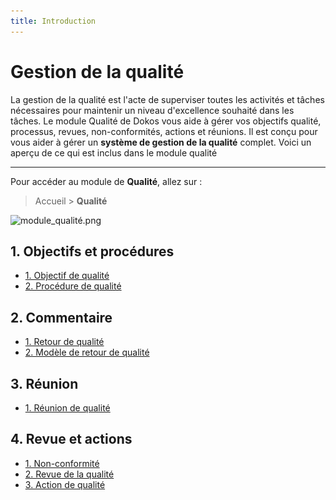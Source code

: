 ```yaml
---
title: Introduction
---
```


# Gestion de la qualité

La gestion de la qualité est l'acte de superviser toutes les activités et tâches nécessaires pour maintenir un niveau d'excellence souhaité dans les tâches. Le module Qualité de Dokos vous aide à gérer vos objectifs qualité, processus, revues, non-conformités, actions et réunions. Il est conçu pour vous aider à gérer un **système de gestion de la qualité** complet. Voici un aperçu de ce qui est inclus dans le module qualité

---

Pour accéder au module de **Qualité**, allez sur :

> Accueil > **Qualité**

![module_qualité.png](/content/qualite/module_qualité.png)

## 1. Objectifs et procédures

- [1. Objectif de qualité](/qualite/quality-goal)
- [2. Procédure de qualité](/qualite/quality-procedure)


## 2. Commentaire

- [1. Retour de qualité](/qualite/quality-feedback)
- [2. Modèle de retour de qualité](/qualite/quality-feedback-template)


## 3. Réunion

- [1. Réunion de qualité](/qualite/quality-metting)


## 4. Revue et actions

- [1. Non-conformité](/qualite/non-conformance)
- [2. Revue de la qualité](/qualite/quality-review)
- [3. Action de qualité](/qualite/quality-action)